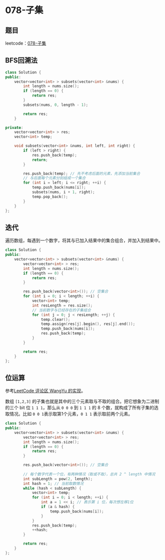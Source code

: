 # 078-子集

## 题目

leetcode：[078-子集](https://leetcode-cn.com/problems/subsets/)


## BFS回溯法

```c++
class Solution {
public:
    vector<vector<int> > subsets(vector<int> &nums) {
        int length = nums.size();
        if (length == 0) {
            return res;
        }
        subsets(nums, 0, length - 1);

        return res;
    }

private:
    vector<vector<int> > res;
    vector<int> temp;

    void subsets(vector<int> &nums, int left, int right) {
        if (left > right) {
            res.push_back(temp);
            return;
        }

        res.push_back(temp); // 先不考虑后面的元素，先添加当前集合
        // 与后面每个元素分别组成一个集合
        for (int i = left; i <= right; ++i) {
            temp.push_back(nums[i]);
            subsets(nums, i + 1, right);
            temp.pop_back();
        }
    }
};
```

## 迭代

遍历数组，每遇到一个数字，将其与已加入结果中的集合组合，并加入到结果中。

```c++
class Solution {
public:
    vector<vector<int> > subsets(vector<int> &nums) {
        vector<vector<int> > res;
        int length = nums.size();
        if (length == 0) {
            return res;
        }

        res.push_back(vector<int>()); // 空集合
        for (int i = 0; i < length; ++i) {
            vector<int> temp;
            int resLength = res.size();
            // 当前数字与已经存在的子集组合
            for (int j = 0; j < resLength; ++j) {
                temp.clear();
                temp.assign(res[j].begin(), res[j].end());
                temp.push_back(nums[i]);
                res.push_back(temp);
            }
        }

        return res;
    }
};
```

## 位运算

参考[LeetCode 评论区 WangYu  的实现](https://leetcode-cn.com/problems/subsets/comments/21473)。

数组 `[1,2,3]` 的子集也就是其中的三个元素取与不取的组合。把它想象为二进制的三个 bit 位 `1 1 1`，那么从 `0 0 0` 到 `1 1 1` 的 8 个数，就构成了所有子集的选取情况。比如 `0 0 1`表示取第1个元素，`0 1 1` 表示取前两个元素。

```c++
class Solution {
public:
    vector<vector<int> > subsets(vector<int> &nums) {
        vector<vector<int> > res;
        int length = nums.size();
        if (length == 0) {
            return res;
        }

        res.push_back(vector<int>()); // 空集合
        
        // 每个数字代表一个位，有两种情况（取或不取），总共 2 ^ length 中情况
        int subLength = pow(2, length); 
        int hash = 1; // 当前取数情况
        while (hash < subLength) {
            vector<int> temp;
            for (int i = 0; i < length; ++i) {
                int a = 1 << i; // 表示第 i 位，每次想左移1位
                if (a & hash) {
                    temp.push_back(nums[i]);
                }
            }
            res.push_back(temp);
            ++hash;
        }

        return res;
    }
};
```

